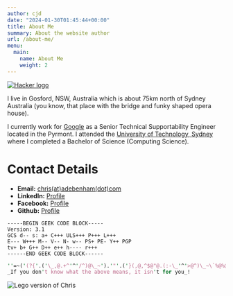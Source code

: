 ```yaml
---
author: cjd
date: "2024-01-30T01:45:44+00:00"
title: About Me
summary: About the website author
url: /about-me/
menu:
  main:
    name: About Me
    weight: 2
---
```

[![Hacker logo](/images/glider-small.png)](http://catb.org/hacker-emblem/)

I live in Gosford, NSW, Australia which is about 75km north of Sydney Australia (you know, that place with the bridge and funky shaped opera house).

I currently work for [Google](http://www.google.com) as a Senior Technical Supportability Engineer located in the Pyrmont.
I attended the [University of Technology, Sydney](http://www.uts.edu.au) where I completed a Bachelor of Science (Computing Science).

# Contact Details

* **Email:** [chris(at)adebenham(dot)com](mailto:chris(at)adebenham(dot)com)
* **LinkedIn:** [Profile](http://www.linkedin.com/in/chrisdebenham)
* **Facebook:** [Profile](http://www.facebook.com/chris.debenham)
* **Github:** [Profile](http://github.com/cjd)

``` code
-----BEGIN GEEK CODE BLOCK-----
Version: 3.1
GCS d-- s: a+ C+++ ULS+++ P+++ L+++
E--- W+++ M-- V-- N- w-- PS+ PE- Y++ PGP
tv+ b+ G++ D++ e++ h---- r+++
------END GEEK CODE BLOCK------
```

```perl
''=~('(?{'.('\_,@.+^'^'/^)@\_~').'"'.('}(,@,^$@"@.(:-\_'^'>@^)\_~\`%@%@@\[@}').',$/})')
_If you don't know what the above means, it isn't for you_!
```

![Lego version of Chris](/images/lego.png)
